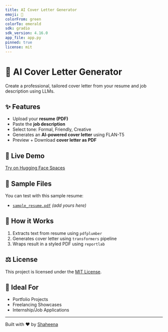 ```yaml
---
title: AI Cover Letter Generator
emoji: 💼
colorFrom: green
colorTo: emerald
sdk: gradio
sdk_version: 4.16.0
app_file: app.py
pinned: true
license: mit
---
```


# 🏢 AI Cover Letter Generator

Create a professional, tailored cover letter from your resume and job description using LLMs.

## ✨ Features
- Upload your **resume (PDF)**
- Paste the **job description**
- Select tone: Formal, Friendly, Creative
- Generates an **AI-powered cover letter** using FLAN-T5
- Preview + Download **cover letter as PDF**

## 🚀 Live Demo
[Try on Hugging Face Spaces](https://huggingface.co/spaces/YOUR_USERNAME/cover-letter-generator)

## 📂 Sample Files
You can test with this sample resume:
- [`sample_resume.pdf`](./sample_resume.pdf) *(add yours here)*

## 🚜 How it Works
1. Extracts text from resume using `pdfplumber`
2. Generates cover letter using `transformers` pipeline
3. Wraps result in a styled PDF using `reportlab`

## ⚖️ License
This project is licensed under the [MIT License](LICENSE).

## 💼 Ideal For
- Portfolio Projects
- Freelancing Showcases
- Internship/Job Applications

---
Built with ❤️ by [Shaheena](https://www.linkedin.com/in/m-shaheena-967357313/)


